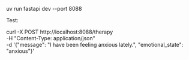 uv run fastapi dev --port 8088


Test:

curl -X POST http://localhost:8088/therapy \
  -H "Content-Type: application/json" \
  -d '{"message": "I have been feeling anxious lately.", "emotional_state": "anxious"}'
